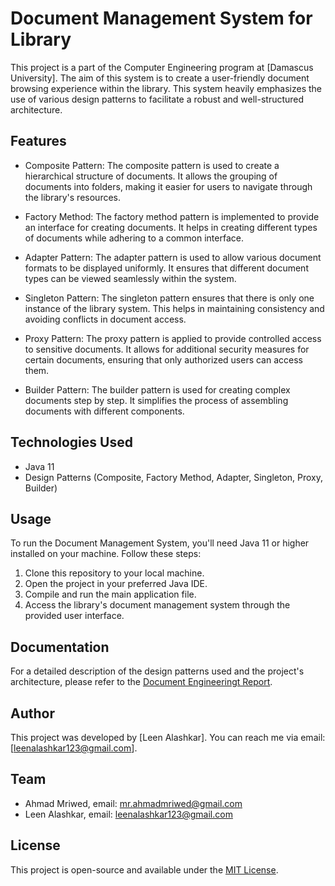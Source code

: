 # Document Management System for Library

This project is a part of the Computer Engineering program at [Damascus University]. The aim of this system is to create a user-friendly document browsing experience within the library. This system heavily emphasizes the use of various design patterns to facilitate a robust and well-structured architecture.

## Features

- Composite Pattern: The composite pattern is used to create a hierarchical structure of documents. It allows the grouping of documents into folders, making it easier for users to navigate through the library's resources.

- Factory Method: The factory method pattern is implemented to provide an interface for creating documents. It helps in creating different types of documents while adhering to a common interface.

- Adapter Pattern: The adapter pattern is used to allow various document formats to be displayed uniformly. It ensures that different document types can be viewed seamlessly within the system.

- Singleton Pattern: The singleton pattern ensures that there is only one instance of the library system. This helps in maintaining consistency and avoiding conflicts in document access.

- Proxy Pattern: The proxy pattern is applied to provide controlled access to sensitive documents. It allows for additional security measures for certain documents, ensuring that only authorized users can access them.

- Builder Pattern: The builder pattern is used for creating complex documents step by step. It simplifies the process of assembling documents with different components.

## Technologies Used

- Java 11
- Design Patterns (Composite, Factory Method, Adapter, Singleton, Proxy, Builder)

## Usage

To run the Document Management System, you'll need Java 11 or higher installed on your machine. Follow these steps:

1. Clone this repository to your local machine.
2. Open the project in your preferred Java IDE.
3. Compile and run the main application file.
4. Access the library's document management system through the provided user interface.

## Documentation

For a detailed description of the design patterns used and the project's architecture, please refer to the [Document Engineeringt Report](/Document%20Engineeringt%20Report.pdf).

## Author

This project was developed by [Leen Alashkar]. You can reach me via email: [leenalashkar123@gmail.com].

## Team

- Ahmad Mriwed, email: mr.ahmadmriwed@gmail.com
- Leen Alashkar, email: leenalashkar123@gmail.com
## License

This project is open-source and available under the [MIT License](link-to-license).
